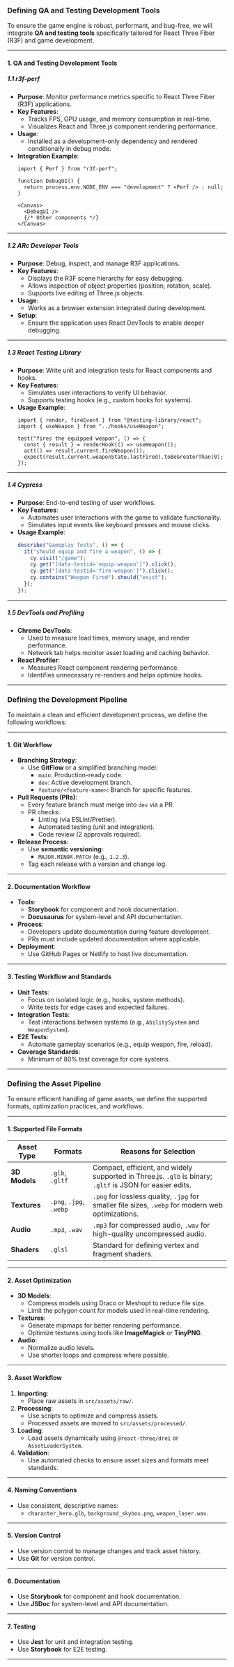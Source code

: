 ### **Defining QA and Testing Development Tools**

To ensure the game engine is robust, performant, and bug-free, we will integrate **QA and testing tools** specifically tailored for React Three Fiber (R3F) and game development.

---

#### **1. QA and Testing Development Tools**

##### **1.1 r3f-perf**
- **Purpose**: Monitor performance metrics specific to React Three Fiber (R3F) applications.
- **Key Features**:
  - Tracks FPS, GPU usage, and memory consumption in real-time.
  - Visualizes React and Three.js component rendering performance.
- **Usage**:
  - Installed as a development-only dependency and rendered conditionally in debug mode.
- **Integration Example**:
  ```tsx
  import { Perf } from "r3f-perf";

  function DebugUI() {
    return process.env.NODE_ENV === "development" ? <Perf /> : null;
  }

  <Canvas>
    <DebugUI />
    {/* Other components */}
  </Canvas>
  ```

---

##### **1.2 ARc Developer Tools**
- **Purpose**: Debug, inspect, and manage R3F applications.
- **Key Features**:
  - Displays the R3F scene hierarchy for easy debugging.
  - Allows inspection of object properties (position, rotation, scale).
  - Supports live editing of Three.js objects.
- **Usage**:
  - Works as a browser extension integrated during development.
- **Setup**:
  - Ensure the application uses React DevTools to enable deeper debugging.

---

##### **1.3 React Testing Library**
- **Purpose**: Write unit and integration tests for React components and hooks.
- **Key Features**:
  - Simulates user interactions to verify UI behavior.
  - Supports testing hooks (e.g., custom hooks for systems).
- **Usage Example**:
  ```tsx
  import { render, fireEvent } from "@testing-library/react";
  import { useWeapon } from "../hooks/useWeapon";

  test("fires the equipped weapon", () => {
    const { result } = renderHook(() => useWeapon());
    act(() => result.current.fireWeapon());
    expect(result.current.weaponState.lastFired).toBeGreaterThan(0);
  });
  ```

---

##### **1.4 Cypress**
- **Purpose**: End-to-end testing of user workflows.
- **Key Features**:
  - Automates user interactions with the game to validate functionality.
  - Simulates input events like keyboard presses and mouse clicks.
- **Usage Example**:
  ```javascript
  describe("Gameplay Tests", () => {
    it("should equip and fire a weapon", () => {
      cy.visit("/game");
      cy.get("[data-testid='equip-weapon']").click();
      cy.get("[data-testid='fire-weapon']").click();
      cy.contains("Weapon Fired").should("exist");
    });
  });
  ```

---

##### **1.5 DevTools and Profiling**
- **Chrome DevTools**:
  - Used to measure load times, memory usage, and render performance.
  - Network tab helps monitor asset loading and caching behavior.
- **React Profiler**:
  - Measures React component rendering performance.
  - Identifies unnecessary re-renders and helps optimize hooks.

---

### **Defining the Development Pipeline**

To maintain a clean and efficient development process, we define the following workflows:

---

#### **1. Git Workflow**
- **Branching Strategy**:
  - Use **GitFlow** or a simplified branching model:
    - `main`: Production-ready code.
    - `dev`: Active development branch.
    - `feature/<feature-name>`: Branch for specific features.
- **Pull Requests (PRs)**:
  - Every feature branch must merge into `dev` via a PR.
  - PR checks:
    - Linting (via ESLint/Prettier).
    - Automated testing (unit and integration).
    - Code review (2 approvals required).
- **Release Process**:
  - Use **semantic versioning**:
    - `MAJOR.MINOR.PATCH` (e.g., `1.2.3`).
  - Tag each release with a version and change log.

---

#### **2. Documentation Workflow**
- **Tools**:
  - **Storybook** for component and hook documentation.
  - **Docusaurus** for system-level and API documentation.
- **Process**:
  - Developers update documentation during feature development.
  - PRs must include updated documentation where applicable.
- **Deployment**:
  - Use GitHub Pages or Netlify to host live documentation.

---

#### **3. Testing Workflow and Standards**
- **Unit Tests**:
  - Focus on isolated logic (e.g., hooks, system methods).
  - Write tests for edge cases and expected failures.
- **Integration Tests**:
  - Test interactions between systems (e.g., `AbilitySystem` and `WeaponSystem`).
- **E2E Tests**:
  - Automate gameplay scenarios (e.g., equip weapon, fire, reload).
- **Coverage Standards**:
  - Minimum of 80% test coverage for core systems.

---

### **Defining the Asset Pipeline**

To ensure efficient handling of game assets, we define the supported formats, optimization practices, and workflows.

---

#### **1. Supported File Formats**

| **Asset Type** | **Formats**           | **Reasons for Selection**                                                                                 |
|----------------|-----------------------|----------------------------------------------------------------------------------------------------------|
| **3D Models**  | `.glb`, `.gltf`       | Compact, efficient, and widely supported in Three.js. `.glb` is binary; `.gltf` is JSON for easier edits. |
| **Textures**   | `.png`, `.jpg`, `.webp` | `.png` for lossless quality, `.jpg` for smaller file sizes, `.webp` for modern web optimizations.         |
| **Audio**      | `.mp3`, `.wav`        | `.mp3` for compressed audio, `.wav` for high-quality uncompressed audio.                                 |
| **Shaders**    | `.glsl`               | Standard for defining vertex and fragment shaders.                                                       |

---

#### **2. Asset Optimization**

- **3D Models**:
  - Compress models using Draco or Meshopt to reduce file size.
  - Limit the polygon count for models used in real-time rendering.
- **Textures**:
  - Generate mipmaps for better rendering performance.
  - Optimize textures using tools like **ImageMagick** or **TinyPNG**.
- **Audio**:
  - Normalize audio levels.
  - Use shorter loops and compress where possible.

---

#### **3. Asset Workflow**

1. **Importing**:
   - Place raw assets in `src/assets/raw/`.
2. **Processing**:
   - Use scripts to optimize and compress assets.
   - Processed assets are moved to `src/assets/processed/`.
3. **Loading**:
   - Load assets dynamically using `@react-three/drei` or `AssetLoaderSystem`.
4. **Validation**:
   - Use automated checks to ensure asset sizes and formats meet standards.

---

#### **4. Naming Conventions**
- Use consistent, descriptive names:
  - `character_hero.glb`, `background_skybox.png`, `weapon_laser.wav`.

---

#### **5. Version Control**
- Use version control to manage changes and track asset history.
- Use **Git** for version control.

---

#### **6. Documentation**
- Use **Storybook** for component and hook documentation.
- Use **JSDoc** for system-level and API documentation.

---

#### **7. Testing**
- Use **Jest** for unit and integration testing.
- Use **Storybook** for E2E testing.

---
